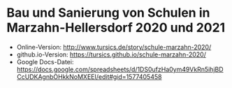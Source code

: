 # Bau und Sanierung von Schulen in Marzahn-Hellersdorf 2020 und 2021

- Online-Version: http://www.tursics.de/story/schule-marzahn-2020/
- github.io-Version: https://tursics.github.io/schule-marzahn-2020/
- Google Docs-Datei: https://docs.google.com/spreadsheets/d/1DS0ufzHa0ym49VkRn5ihjBDCcUDKAgnbOHkkNoMXEEI/edit#gid=1577405458
